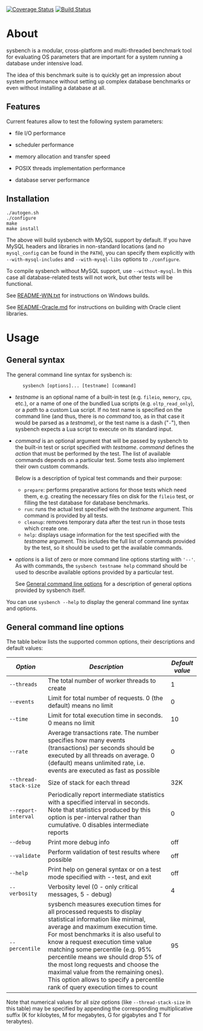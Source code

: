 [![Coverage Status](https://coveralls.io/repos/github/akopytov/sysbench/badge.svg?branch=master)](https://coveralls.io/github/akopytov/sysbench?branch=master)
[![Build Status](https://travis-ci.org/akopytov/sysbench.svg?branch=master)](https://travis-ci.org/akopytov/sysbench?branch=master)

About
=====

sysbench is a modular, cross-platform and multi-threaded benchmark tool
for evaluating OS parameters that are important for a system running a
database under intensive load.

The idea of this benchmark suite is to quickly get an impression about
system performance without setting up complex database benchmarks or
even without installing a database at all.

Features
--------

Current features allow to test the following system parameters:

-   file I/O performance

-   scheduler performance

-   memory allocation and transfer speed

-   POSIX threads implementation performance

-   database server performance

Installation
------------

	./autogen.sh
	./configure
	make
	make install

The above will build sysbench with MySQL support by default. If you have MySQL headers and libraries in non-standard locations (and no `mysql_config` can be found in the `PATH`), you can specify them explicitly with `--with-mysql-includes` and `--with-mysql-libs` options to `./configure`.

To compile sysbench without MySQL support, use `--without-mysql`. In
this case all database-related tests will not work, but other tests will
be functional.

See [README-WIN.txt](README-WIN.txt) for instructions on Windows builds.

See [README-Oracle.md](README-Oracle.md) for instructions on building
with Oracle client libraries.


Usage
=====

General syntax
--------------

The general command line syntax for sysbench is:

		  sysbench [options]... [testname] [command] 

- *testname* is an optional name of a built-in test (e.g. `fileio`,
  `memory`, `cpu`, etc.), or a name of one of the bundled Lua scripts
  (e.g. `oltp_read_only`), or a *path* to a custom Lua script. If no
  test name is specified on the command line (and thus, there is no
  *command* too, as in that case it would be parsed as a *testname*), or
  the test name is a dash ("`-`"), then sysbench expects a Lua script to
  execute on its standard input.

- *command* is an optional argument that will be passed by sysbench to
  the built-in test or script specified with *testname*. *command*
  defines the *action* that must be performed by the test. The list of
  available commands depends on a particular test. Some tests also
  implement their own custom commands.

  Below is a description of typical test commands and their purpose:

	+ `prepare`: performs preparative actions for those tests which need
	them, e.g. creating the necessary files on disk for the `fileio`
	test, or filling the test database for database benchmarks.
	+ `run`: runs the actual test specified with the *testname*
    argument. This command is provided by all tests.
	+ `cleanup`: removes temporary data after the test run in those
    tests which create one.
	+ `help`: displays usage information for the test specified with the
	*testname* argument. This includes the full list of commands
	provided by the test, so it should be used to get the available
	commands.

- *options* is a list of zero or more command line options starting with
	`'--'`. As with commands, the `sysbench testname help` command
	should be used to describe available options provided by a
	particular test.

	See [General command line options](README.md#general-command-line-options)
	for a description of general options provided by sysbench itself.


You can use `sysbench --help` to display the general command line syntax
and options.

General command line options
----------------------------

The table below lists the supported common options, their descriptions and default values:

*Option*              | *Description* | *Default value*
----------------------|---------------|----------------
| `--threads`           | The total number of worker threads to create                                                                                                                                                                                                                                                                                                                                                                                                                            | 1               |
| `--events`            | Limit for total number of requests. 0 (the default) means no limit                                                                                                                                                                                                                                                                                                                                                                                                      | 0               |
| `--time`              | Limit for total execution time in seconds. 0 means no limit                                                                                                                                                                                                                                                                                                                                                                                                             | 10              |
| `--rate`              | Average transactions rate. The number specifies how many events (transactions) per seconds should be executed by all threads on average. 0 (default) means unlimited rate, i.e. events are executed as fast as possible                                                                                                                                                                                                                                                                 | 0               |
| `--thread-stack-size` | Size of stack for each thread                                                                                                                                                                                                                                                                                                                                                                                                                                           | 32K             |
| `--report-interval`   | Periodically report intermediate statistics with a specified interval in seconds. Note that statistics produced by this option is per-interval rather than cumulative. 0 disables intermediate reports                                                                                                                                                                                                                                                                  | 0               |
| `--debug`             | Print more debug info                                                                                                                                                                                                                                                                                                                                                                                                                                                   | off             |
| `--validate`          | Perform validation of test results where possible                                                                                                                                                                                                                                                                                                                                                                                                                       | off             |
| `--help`              | Print help on general syntax or on a test mode specified with --test, and exit                                                                                                                                                                                                                                                                                                                                                                                          | off             |
| `--verbosity`         | Verbosity level (0 - only critical messages, 5 - debug)                                                                                                                                                                                                                                                                                                                                                                                                                 | 4               |
| `--percentile`        | sysbench measures execution times for all processed requests to display statistical information like minimal, average and maximum execution time. For most benchmarks it is also useful to know a request execution time value matching some percentile (e.g. 95% percentile means we should drop 5% of the most long requests and choose the maximal value from the remaining ones). This option allows to specify a percentile rank of query execution times to count | 95              |

Note that numerical values for all *size* options (like `--thread-stack-size` in this table) may be specified by appending the corresponding multiplicative suffix (K for kilobytes, M for megabytes, G for gigabytes and T for terabytes).
